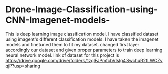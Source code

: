 # Drone-Image-Classification-using-CNN-Imagenet-models-
This is deep learning image classification model. I have classified dataset using imagent's different classification models. I have taken the imagenet models and finetuned them to fit my dataset. changed first layer accordingly our dataset and given proper parameters to train deep learning neural network model. 
link of dataset for this project is https://drive.google.com/drive/folders/1zglFJPmfcbVIsIg4SwchuR2fLWCZvqjP?usp=sharing 
